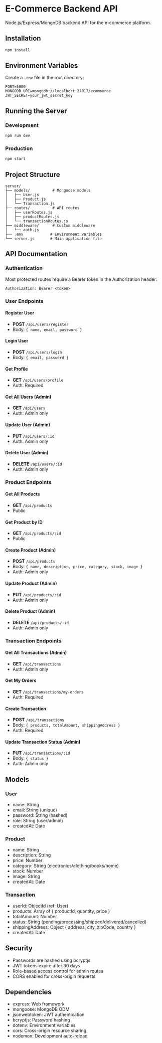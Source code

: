 # E-Commerce Backend API

Node.js/Express/MongoDB backend API for the e-commerce platform.

## Installation

```bash
npm install
```

## Environment Variables

Create a `.env` file in the root directory:

```env
PORT=5000
MONGODB_URI=mongodb://localhost:27017/ecommerce
JWT_SECRET=your_jwt_secret_key
```

## Running the Server

### Development
```bash
npm run dev
```

### Production
```bash
npm start
```

## Project Structure

```
server/
├── models/          # Mongoose models
│   ├── User.js
│   ├── Product.js
│   └── Transaction.js
├── routes/          # API routes
│   ├── userRoutes.js
│   ├── productRoutes.js
│   └── transactionRoutes.js
├── middleware/      # Custom middleware
│   └── auth.js
├── .env            # Environment variables
└── server.js       # Main application file
```

## API Documentation

### Authentication
Most protected routes require a Bearer token in the Authorization header:
```
Authorization: Bearer <token>
```

### User Endpoints

#### Register User
- **POST** `/api/users/register`
- Body: `{ name, email, password }`

#### Login User
- **POST** `/api/users/login`
- Body: `{ email, password }`

#### Get Profile
- **GET** `/api/users/profile`
- Auth: Required

#### Get All Users (Admin)
- **GET** `/api/users`
- Auth: Admin only

#### Update User (Admin)
- **PUT** `/api/users/:id`
- Auth: Admin only

#### Delete User (Admin)
- **DELETE** `/api/users/:id`
- Auth: Admin only

### Product Endpoints

#### Get All Products
- **GET** `/api/products`
- Public

#### Get Product by ID
- **GET** `/api/products/:id`
- Public

#### Create Product (Admin)
- **POST** `/api/products`
- Body: `{ name, description, price, category, stock, image }`
- Auth: Admin only

#### Update Product (Admin)
- **PUT** `/api/products/:id`
- Auth: Admin only

#### Delete Product (Admin)
- **DELETE** `/api/products/:id`
- Auth: Admin only

### Transaction Endpoints

#### Get All Transactions (Admin)
- **GET** `/api/transactions`
- Auth: Admin only

#### Get My Orders
- **GET** `/api/transactions/my-orders`
- Auth: Required

#### Create Transaction
- **POST** `/api/transactions`
- Body: `{ products, totalAmount, shippingAddress }`
- Auth: Required

#### Update Transaction Status (Admin)
- **PUT** `/api/transactions/:id`
- Body: `{ status }`
- Auth: Admin only

## Models

### User
- name: String
- email: String (unique)
- password: String (hashed)
- role: String (user/admin)
- createdAt: Date

### Product
- name: String
- description: String
- price: Number
- category: String (electronics/clothing/books/home)
- stock: Number
- image: String
- createdAt: Date

### Transaction
- userId: ObjectId (ref: User)
- products: Array of { productId, quantity, price }
- totalAmount: Number
- status: String (pending/processing/shipped/delivered/cancelled)
- shippingAddress: Object { address, city, zipCode, country }
- createdAt: Date

## Security

- Passwords are hashed using bcryptjs
- JWT tokens expire after 30 days
- Role-based access control for admin routes
- CORS enabled for cross-origin requests

## Dependencies

- express: Web framework
- mongoose: MongoDB ODM
- jsonwebtoken: JWT authentication
- bcryptjs: Password hashing
- dotenv: Environment variables
- cors: Cross-origin resource sharing
- nodemon: Development auto-reload
